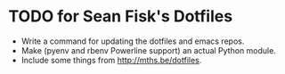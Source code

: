 TODO for Sean Fisk's Dotfiles
=============================

* Write a command for updating the dotfiles and emacs repos.
* Make (pyenv and rbenv Powerline support) an actual Python module.
* Include some things from http://mths.be/dotfiles.
